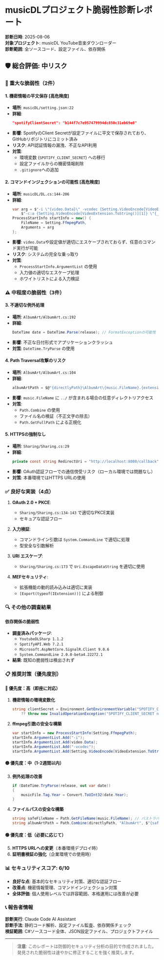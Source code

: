 # musicDLプロジェクト脆弱性診断レポート

**診断日時**: 2025-08-06  
**対象プロジェクト**: musicDL YouTube音楽ダウンローダー  
**診断範囲**: 全ソースコード、設定ファイル、依存関係  

## 🛡️ **総合評価: 中リスク**

### 🚨 **重大な脆弱性（2件）**

#### 1. **機密情報の平文保存** [高危険度]
- **場所**: `musicDL/setting.json:22`
- **詳細**: 
  ```json
  "spotifyClientSecret": "b144f7c7e957479994dc850c31eb69e8"
  ```
- **影響**: SpotifyのClient Secretが設定ファイルに平文で保存されており、GitHubリポジトリにコミット済み
- **リスク**: API認証情報の漏洩、不正なAPI利用
- **対策**: 
  - 環境変数 (`SPOTIFY_CLIENT_SECRET`) への移行
  - 設定ファイルからの機密情報削除
  - `.gitignore`への追加

#### 2. **コマンドインジェクションの可能性** [高危険度]
- **場所**: `musicDL/DL.cs:144-206`
- **詳細**:
  ```csharp
  var arg = $"-i \"{video.Data}\" -vcodec {Setting.VideoEncode[VideoExtension.ToString()][0]} " +
      $"-c:a {Setting.VideoEncode[VideoExtension.ToString()][1]} \"{_tempVideoPath}\" -y";
  ProcessStartInfo startInfo = new() { 
      FileName = Setting.FfmpegPath, 
      Arguments = arg 
  };
  ```
- **影響**: `video.Data`や設定値が適切にエスケープされておらず、任意のコマンド実行が可能
- **リスク**: システムの完全な乗っ取り
- **対策**:
  - `ProcessStartInfo.ArgumentList` の使用
  - 入力値の適切なエスケープ処理
  - ホワイトリストによる入力検証

### ⚠️ **中程度の脆弱性（3件）**

#### 3. **不適切な例外処理**
- **場所**: `AlbumArt/AlbumArt.cs:192`
- **詳細**:
  ```csharp
  DateTime date = DateTime.Parse(release); // FormatExceptionの可能性
  ```
- **影響**: 不正な日付形式でアプリケーションクラッシュ
- **対策**: `DateTime.TryParse` の使用

#### 4. **Path Traversal攻撃のリスク**
- **場所**: `AlbumArt/AlbumArt.cs:104`
- **詳細**:
  ```csharp
  albumArtPath = $@"{directlyPath}\AlbumArt\{music.FileName}.{extension}";
  ```
- **影響**: `music.FileName` に `../` が含まれる場合の任意ディレクトリアクセス
- **対策**: 
  - `Path.Combine` の使用
  - ファイル名の検証（不正文字の除去）
  - `Path.GetFullPath` による正規化

#### 5. **HTTPSの強制なし**
- **場所**: `Sharing/Sharing.cs:29`
- **詳細**:
  ```csharp
  private const string RedirectUri = "http://localhost:8080/callback";
  ```
- **影響**: OAuth認証フローでの通信傍受リスク（ローカル環境では問題なし）
- **対策**: 本番環境ではHTTPS URLの使用

### ✅ **良好な実装（4点）**

1. **OAuth 2.0 + PKCE**: 
   - `Sharing/Sharing.cs:134-143` で適切なPKCE実装
   - セキュアな認証フロー

2. **入力検証**: 
   - コマンドライン引数は `System.CommandLine` で適切に処理
   - 型安全な引数解析

3. **URI エスケープ**: 
   - `Sharing/Sharing.cs:173` で `Uri.EscapeDataString` を適切に使用

4. **MEFセキュリティ**: 
   - 拡張機能の動的読み込みは適切に実装
   - `[Export(typeof(IExtension))]` による制御

### 🔍 **その他の調査結果**


#### 依存関係の脆弱性
- **調査済みパッケージ**:
  - `YoutubeDLSharp 1.1.2`
  - `SpotifyAPI.Web 7.2.1`  
  - `Microsoft.AspNetCore.SignalR.Client 9.0.6`
  - `System.CommandLine 2.0.0-beta4.22272.1`
- **結果**: 既知の脆弱性は検出されず

### 📋 **推奨対策（優先度別）**

#### 🔴 **優先度：高（即座に対応）**
1. **機密情報の環境変数化**
   ```csharp
   string clientSecret = Environment.GetEnvironmentVariable("SPOTIFY_CLIENT_SECRET") 
       ?? throw new InvalidOperationException("SPOTIFY_CLIENT_SECRET not set");
   ```

2. **ffmpeg引数の安全な構築**
   ```csharp
   var startInfo = new ProcessStartInfo(Setting.FfmpegPath);
   startInfo.ArgumentList.Add("-i");
   startInfo.ArgumentList.Add(video.Data);
   startInfo.ArgumentList.Add("-vcodec");
   startInfo.ArgumentList.Add(Setting.VideoEncode[VideoExtension.ToString()][0]);
   ```

#### 🟡 **優先度：中（1-2週間以内）**
3. **例外処理の改善**
   ```csharp
   if (DateTime.TryParse(release, out var date))
   {
       musicFile.Tag.Year = Convert.ToUInt32(date.Year);
   }
   ```

4. **ファイルパスの安全な構築**
   ```csharp
   string safeFileName = Path.GetFileName(music.FileName); // パストラバーサル防止
   string albumArtPath = Path.Combine(directlyPath, "AlbumArt", $"{safeFileName}.{extension}");
   ```

#### 🟢 **優先度：低（必要に応じて）**
5. **HTTPS URLへの変更**（本番環境デプロイ時）
6. **証明書検証の強化**（企業環境での使用時）

### 📊 **セキュリティスコア: 6/10**

- **良好な点**: 基本的なセキュリティ対策、適切な認証フロー
- **改善点**: 機密情報管理、コマンドインジェクション対策
- **全体評価**: 個人使用レベルでは許容範囲、本格運用には改善が必要

### 📞 **報告者情報**

**診断実行**: Claude Code AI Assistant  
**診断手法**: 静的コード解析、設定ファイル監査、依存関係チェック  
**検証範囲**: C#ソースコード全体、JSON設定ファイル、プロジェクトファイル

---

> **注意**: このレポートは防御的セキュリティ分析の目的で作成されました。発見された脆弱性は速やかに修正することを強く推奨します。